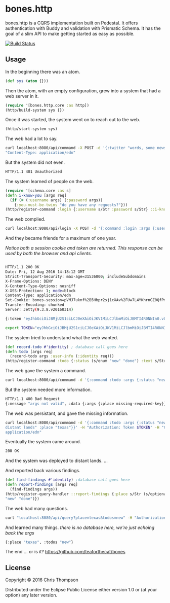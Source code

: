 # bones.http


bones.http is a CQRS implementation built on Pedestal. It offers authentication
with Buddy and validation with Prismatic Schema. It has the goal of a slim API
to make getting started as easy as possible.

[![Build Status](https://travis-ci.org/teaforthecat/bones.http.svg?branch=master)](https://travis-ci.org/teaforthecat/bones.http)

## Usage

In the beginning there was an atom.

```clojure
(def sys (atom {}))
```

Then the atom, with an empty configuration, grew into a system that had a web
server in it.

```clojure
(require '[bones.http.core :as http])
(http/build-system sys {})
```

Once it was started, the system went on to reach out to the web.

```clojure
(http/start-system sys)
```

The web had a lot to say.

```sh
curl localhost:8080/api/command -X POST -d '{:twitter "words, some news"}' -H
"Content-Type: application/edn"
```

But the system did not even.

```sh
HTTP/1.1 401 Unauthorized
```

The system learned of people on the web.

```clojure
(require '[schema.core :as s]
(defn i-know-you [args req]
  (if (= (:username args) (:password args))
    {:you-must-be-twins "do you have any requests?"}))
(http/register-command :login {:username s/Str :password s/Str} ::i-know-you)
```

The web complied.

```sh
curl localhost:8080/api/login -X POST -d '{:command :login :args {:username "same" :password "same"}}' -H "Content-Type: application/edn" -i
```

And they became friends for a maximum of one year.

_Notice both a session cookie and token are returned. This response can be used by both
the browser and api clients._
```sh

HTTP/1.1 200 OK
Date: Fri, 12 Aug 2016 14:18:12 GMT
Strict-Transport-Security: max-age=31536000; includeSubdomains
X-Frame-Options: DENY
X-Content-Type-Options: nosniff
X-XSS-Protection: 1; mode=block
Content-Type: application/edn
Set-Cookie: bones-session=pVMJ7uknf%2B5Hbpr2sj1cXAv%2FUw7L4YKhrnGZ0QfPmXh5oc18%2Ba%2FMM1yV7v0NfYLtM22gH9wEjqoLULcGNO%2FEILg%2FiOd6CNJyHlVJueqQPQs%3D--ByFS0EKRdBtOAhUkn6MbBfSOW4jBgmc39vRMHeTo3uI%3D;Path=/;Max-Age=31536000
Transfer-Encoding: chunked
Server: Jetty(9.3.8.v20160314)

{:token "eyJhbGciOiJBMjU2S1ciLCJ0eXAiOiJKV1MiLCJlbmMiOiJBMTI4R0NNIn0.vOdZGyjQqsXL89x4StgQuyk28jPaJ-ji.3DcYJLZUbkXvXzPk.jvfS1FeuL4DkNDJIHvQEl8rvSzKKV7US_8Zqybda_cX5a-CpXMGOk_DX4c2ppXfPSA.za5U1C_HBonfezfe4dE2vg"}
```

```sh
export TOKEN="eyJhbGciOiJBMjU2S1ciLCJ0eXAiOiJKV1MiLCJlbmMiOiJBMTI4R0NNIn0.vOdZGyjQqsXL89x4StgQuyk28jPaJ-ji.3DcYJLZUbkXvXzPk.jvfS1FeuL4DkNDJIHvQEl8rvSzKKV7US_8Zqybda_cX5a-CpXMGOk_DX4c2ppXfPSA.za5U1C_HBonfezfe4dE2vg"
```

The system tried to understand what the web wanted.

```clojure
(def record-todo #'identity) ; database call goes here
(defn todo [args req]
  (record-todo args :user-info (:identity req)))
(http/register-command :todo {:status (s/enum "new" "done") :text s/Str :place s/Str})
```

The web gave the system a command.

```sh
curl localhost:8080/api/command -d '{:command :todo :args {:status "new" :text "travel to distant lands"}}' -H "Authorization: Token $TOKEN" -H "Content-Type: application/edn"
```

But the system needed more information.

```sh
HTTP/1.1 400 Bad Request
{:message "args not valid", :data {:args {:place missing-required-key}}}
```

The web was persistant, and gave the missing information.

```sh
curl localhost:8080/api/command -d '{:command :todo :args {:status "new" :text "travel to
distant lands" :place "texas"}}' -H "Authorization: Token $TOKEN" -H "Content-Type:
application/edn"
```

Eventually the system came around.

```sh
200 OK
```

And the system was deployed to distant lands.
...

And reported back various findings.

```clojure
(def find-findings #'identity) ;database call goes here
(defn report-findings [args req]
  (find-findings args))
(http/register-query-handler ::report-findings {:place s/Str (s/optional-key :todos) (s/enum
"new" "done")})
```

The web had many questions.

```sh
curl "localhost:8080/api/query?place=texas&todos=new" -H "Authorization: Token $TOKEN" -H "Content-Type: application/edn"
```

And learned many things.
_there is no database here, we're just echoing back the args_
```sh
{:place "texas", :todos "new"}
```

The end ... or is it?
https://github.com/teaforthecat/bones

## License

Copyright © 2016 Chris Thompson

Distributed under the Eclipse Public License either version 1.0 or (at
your option) any later version.
